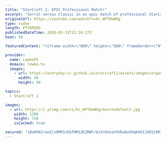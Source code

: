 ```yaml
---
title: "StarCraft 2: EPIC Professional Match!"
excerpt: "Serral versus Classic in an epic match of professional StarCraft 2. Subscribe for more videos: http://lowko.tv/youtube Late game master class: https://goo.gl/n6XuAa  Easily one of the best matches of Zerg versus Protoss I've recently seen. An epic game where both players go for an extreme amount of multi"
originalUrl: https://youtube.com/watch?v=kc_WFTDwWUg
type: video
length: PT35M30S
publishedDateTime: 2018-03-31T12:16:17Z
heat: 50

featuredContent: "<iframe width=\"800\" height=\"500\" frameborder=\"0\" src=\"https://www.youtube.com/embed/kc_WFTDwWUg\" allow=\"accelerometer; autoplay; encrypted-media; gyroscope; picture-in-picture\" allowfullscreen></iframe>"

provider:
  name: LowkoTV
  domain: lowko.tv
  images:
    - url: https://everyday-cc.github.io/starcraft2/assets/images/organizations/lowko.tv-50x50.jpg
      width: 50
      height: 50

topics:
  - StarCraft 2

images:
  - url: https://i.ytimg.com/vi/kc_WFTDwWUg/maxresdefault.jpg
    width: 1280
    height: 720
    isCached: true

secured: "iBuKH62raoZ/z6MKSvEbfNR52K2RWF/biX+OeSaVVUEaQvb9gKdd1JOEQj0RIMkEstVhdEL0drgsg8foYog6+Q+jjgyeOSncEdvbxcsryeUyhWJN/fXax8tu61zU9L9mRXvxudDQjWdmukJe1FoHprS7QtOqgT/ZJ6zHZoDhu1lnxP99Lma36qeQ2IsAio0tYT0cbvnkM2toEzSbq3YLd/WokcPhHJbvvuWf1jAlvLWJ9wOS+uIoBCs/cpIoOLkgszw2oqfn9VI3Yem5XHzIV8VECoRXov4noMNT4X2mPxYsaSUhXdIwsjIflvK2xykmXjrvym1xYs9FfVDJQY4+AJNpauKwykFQ2HM24pmlQZMq1UGJWsL1iBZqkVFx7esGkdH9u+NX3tzJf8VAzICEqzbZoZEdv6jm8bOrmOPgk9Z4SNFDqbK09isSTYpPRfwR;o+TG8MnV8V6iWoLHXzHBuA=="
---
```


